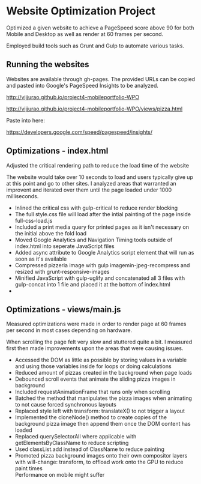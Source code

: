 # Website Optimization Project

  Optimized a given website to achieve a PageSpeed score above 90 for both
  Mobile and Desktop as well as render at 60 frames per second.

  Employed build tools such as Grunt and Gulp to automate various tasks.

## Running the websites

  Websites are available through gh-pages. The provided URLs can be copied and
  pasted into Google's PageSpeed Insights to be analyzed.


  http://vijjurao.github.io/project4-mobileportfolio-WPO
  
  http://vijjurao.github.io/project4-mobileportfolio-WPO/views/pizza.html

  Paste into here:

  https://developers.google.com/speed/pagespeed/insights/

## Optimizations - index.html

  Adjusted the critical rendering path to reduce the load time of the website

  The website would take over 10 seconds to load and users typically give up at this
  point and go to other sites. I analyzed areas that warranted an improvent and iterated
  over them until the page loaded under 1000 milliseconds.

   * Inlined the critical css with gulp-critical to reduce render blocking
   * The full style.css file will load after the intial painting of the page inside
     full-css-load.js
   * Included a print media query for printed pages as it isn't necessary on the
     initial above the fold load
   * Moved Google Analytics and Navigation Timing tools outside of index.html into
     seperate JavaScript files
   * Added async attribute to Google Analytics script element that will run as
     soon as it's available
   * Compressed pizzeria image with gulp imagemin-jpeg-recompress and resized
     with grunt-responsive-images
   * Minified JavaScript with gulp-uglify and concatenated all 3 files with
     gulp-concat into 1 file and placed it at the bottom of index.html
   *

## Optimizations - views/main.js

  Measured optimizations were made in order to render page at 60 frames per
  second in most cases depending on hardware.

  When scrolling the page felt very slow and stuttered quite a bit. I measured first then
  made improvements upon the areas that were causing issues.

   * Accessed the DOM as little as possible by storing values in a variable
     and using those variables inside for loops or doing calculations
   * Reduced amount of pizzas created in the background when page loads
   * Debounced scroll events that animate the sliding pizza images in background
   * Included requestAnimationFrame that runs only when scrolling
   * Batched the method that manipulates the pizza images when animating to not
     cause forced synchronous layouts
   * Replaced style left with transform: translateX() to not trigger a layout
   * Implemented the cloneNode() method to create copies of the background pizza
     image then append them once the DOM content has loaded
   * Replaced querySelectorAll where applicable with getElementsByClassName to
     reduce scripting
   * Used classList.add instead of ClassName to reduce painting
   * Promoted pizza background images onto their own compositor layers with
     will-change: transform, to offload work onto the GPU to reduce paint times<br>
     Performance on mobile might suffer

